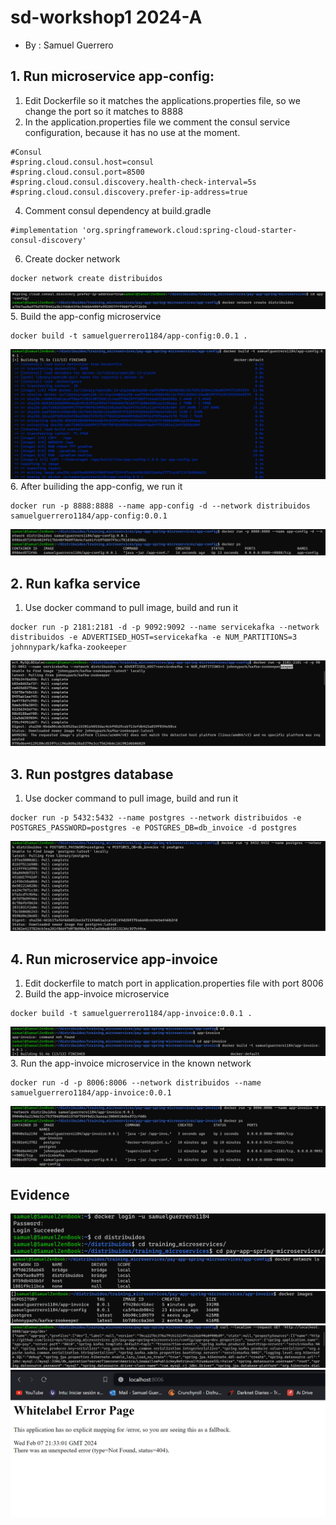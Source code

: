 # sd-workshop1 2024-A
- By : Samuel Guerrero

## 1. Run microservice app-config:
1. Edit Dockerfile so it matches the applications.properties file, so we change the port so it matches to 8888
2. In the application.properties file we comment the consul service configuration, because it has no use at the moment.
```
#Consul
#spring.cloud.consul.host=consul
#spring.cloud.consul.port=8500
#spring.cloud.consul.discovery.health-check-interval=5s
#spring.cloud.consul.discovery.prefer-ip-address=true
```
4. Comment consul dependency at build.gradle
```
#implementation 'org.springframework.cloud:spring-cloud-starter-consul-discovery'
```
6. Create docker network
```
docker network create distribuidos
```
 ![Network](./assets/CreateNetwork.png)
5. Build the app-config microservice
```
docker build -t samuelguerrero1184/app-config:0.0.1 .
```
![config-build](./assets/ConfigBuild.png)
6. After builiding the app-config, we run it
```
docker run -p 8888:8888 --name app-config -d --network distribuidos samuelguerrero1184/app-config:0.0.1
```
![config-run](./assets/ConfigRun.png)
## 2. Run kafka service
1. Use docker command to pull image, build and run it
```
docker run -p 2181:2181 -d -p 9092:9092 --name servicekafka --network distribuidos -e ADVERTISED_HOST=servicekafka -e NUM_PARTITIONS=3 johnnypark/kafka-zookeeper
```
![kafka](./assets/KafkaRun.png)
## 3. Run postgres database
1. Use docker command to pull image, build and run it
```
docker run -p 5432:5432 --name postgres --network distribuidos -e POSTGRES_PASSWORD=postgres -e POSTGRES_DB=db_invoice -d postgres
```
![postgres](./assets/PostgressRun.png)
## 4. Run microservice app-invoice
1. Edit dockerfile to match port in application.properties file with port 8006
2. Build the app-invoice microservice 
```
docker build -t samuelguerrero1184/app-invoice:0.0.1 .
```
![invoice-build](./assets/AppInvoiceBuild.png)
3. Run the app-invoice microservice in the known network
```
docker run -d -p 8006:8006 --network distribuidos --name samuelguerrero1184/app-invoice:0.0.1
```
![invoice-run](./assets/AppInvoiceRun.png)

## Evidence

![login](./assets/Login.png)
![networks](./assets/Networks.png)
![images](./assets/ImageBuilds.png)
![configTest](./assets/ConfigTest.png)
![InvoiceTest](./assets/InvoiceTest.png)
